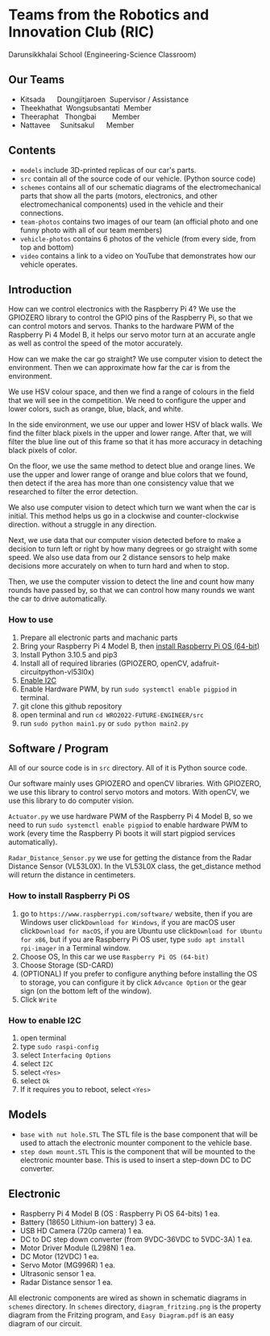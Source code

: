 # Teams from the Robotics and Innovation Club (RIC)
Darunsikkhalai School (Engineering-Science Classroom)

## Our Teams
- Kitsada      Doungjitjaroen  Supervisor / Assistance
- Theekhathat  Wongsubsantati  Member
- Theeraphat   Thongbai        Member
- Nattavee     Sunitsakul      Member

## Contents
- ```models``` include 3D-printed replicas of our car's parts.
- ```src``` contain all of the source code of our vehicle. (Python source code)
- ```schemes``` contains all of our schematic diagrams of the electromechanical parts that show all the parts (motors, electronics, and other electromechanical components) used in the vehicle and their connections.
- ```team-photos``` contains two images of our team (an official photo and one funny photo with all of our team members)
- ```vehicle-photos``` contains 6 photos of the vehicle (from every side, from top and bottom)
- ```video``` contains a link to a video on YouTube that demonstrates how our vehicle operates.

## Introduction
How can we control electronics with the Raspberry Pi 4? We use the GPIOZERO library to control the GPIO pins of the Raspberry Pi, so that we can control motors and servos. Thanks to the hardware PWM of the Raspberry Pi 4 Model B, it helps our servo motor turn at an accurate angle as well as control the speed of the motor accurately.

How can we make the car go straight? We use computer vision to detect the environment. Then we can approximate how far the car is from the environment.

We use HSV colour space, and then we find a range of colours in the field that we will see in the competition. We need to configure the upper and lower colors, such as orange, blue, black, and white.

In the side environment, we use our upper and lower HSV of black walls. We find the filter black pixels in the upper and lower range. After that, we will filter the blue line out of this frame so that it has more accuracy in detaching black pixels of color.

On the floor, we use the same method to detect blue and orange lines. We use the upper and lower range of orange and blue colors that we found, then detect if the area has more than one consistency value that we researched to filter the error detection.

We also use computer vision to detect which turn we want when the car is initial. This method helps us go in a clockwise and counter-clockwise direction. without a struggle in any direction.

Next, we use data that our computer vision detected before to make a decision to turn left or right by how many degrees or go straight with some speed. We also use data from our 2 distance sensors to help make decisions more accurately on when to turn hard and when to stop.

Then, we use the computer vission to detect the line and count how many rounds have passed by, so that we can control how many rounds we want the car to drive automatically.

### How to use
1. Prepare all electronic parts and machanic parts
2. Bring your Raspberry Pi 4 Model B, then [install Raspberry Pi OS (64-bit)](https://github.com/robotics-and-innovation-club/WRO2022-Future-Engineer#how-to-install-raspberry-pi-os)
3. Install Python 3.10.5 and pip3
4. Install all of required libraries (GPIOZERO, openCV, adafruit-circuitpython-vl53l0x)
5. [Enable I2C](https://github.com/robotics-and-innovation-club/WRO2022-Future-Engineer/blob/main/README.md#how-to-enable-i2c)
6. Enable Hardware PWM, by run ```sudo systemctl enable pigpiod``` in terminal.
7. git clone this github repository
8. open terminal and run ```cd WRO2022-FUTURE-ENGINEER/src```
9. run ```sudo python main1.py``` or ```sudo python main2.py```


## Software / Program
All of our source code is in ```src``` directory. All of it is Python source code.

Our software mainly uses GPIOZERO and openCV libraries. With GPIOZERO, we use this library to control servo motors and motors. With openCV, we use this library to do computer vision.

```Actuator.py``` we use hardware PWM of the Raspberry Pi 4 Model B, so we need to run ```sudo systemctl enable pigpiod``` to enable hardware PWM to work (every time the Raspberry Pi boots it will start pigpiod services automatically).

```Radar_Distance_Sensor.py``` we use for getting the distance from the Radar Distance Sensor (VL53L0X). In the VL53L0X class, the get_distance method will return the distance in centimeters.

### How to install Raspberry Pi OS
1. go to ```https://www.raspberrypi.com/software/``` website, then if you are Windows user click```Download for Windows```, if you are macOS user click```Download for macOS```, if you are Ubuntu use click```Download for Ubuntu for x86```, but if you are Raspberry Pi OS user, type ```sudo apt install rpi-imager``` in a Terminal window.
2. Choose OS, In this car we use ```Raspberry Pi OS (64-bit)```
3. Choose Storage (SD-CARD)
4. (OPTIONAL) If you prefer to configure anything before installing the OS to storage, you can configure it by click ```Advcance Option``` or the gear sign (on the bottom left of the window).
5. Click ```Write```

### How to enable I2C
1. open terminal
2. type ```sudo raspi-config```
3. select ```Interfacing Options```
4. select ```I2C```
5. select ```<Yes>```
6. select ```Ok```
7. If it requires you to reboot, select ```<Yes>```


## Models
- ```base with nut hole.STL``` The STL file is the base component that will be used to attach the electronic mounter component to the vehicle base.
- ```step down mount.STL``` This is the component that will be mounted to the electronic mounter base. This is used to insert a step-down DC to DC converter.

## Electronic
- Raspberry Pi 4 Model B (OS : Raspberry Pi OS 64-bits) 1 ea.
- Battery (18650 Lithium-ion battery) 3 ea.
- USB HD Camera (720p camera) 1 ea.
- DC to DC step down converter (from 9VDC-36VDC to 5VDC-3A) 1 ea.
- Motor Driver Module (L298N) 1 ea.
- DC Motor (12VDC) 1 ea.
- Servo Motor (MG996R) 1 ea.
- Ultrasonic sensor 1 ea.
- Radar Distance sensor 1 ea.

All electronic components are wired as shown in schematic diagrams in ```schemes``` directory.
In ```schemes``` directory, ```diagram_fritzing.png``` is the property diagram from the Fritzing program, and ```Easy Diagram.pdf``` is an easy diagram of our circuit.
